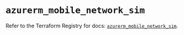 # `azurerm_mobile_network_sim`

Refer to the Terraform Registry for docs: [`azurerm_mobile_network_sim`](https://registry.terraform.io/providers/hashicorp/azurerm/4.4.0/docs/resources/mobile_network_sim).
